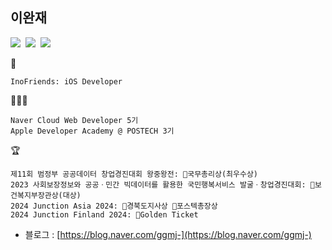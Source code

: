 ## 이완재

<p>
<img src="https://img.shields.io/badge/iOS-2E2E2E?style=flat-square&logo=apple&logoColor=white"/>&nbsp;
<img src="https://img.shields.io/badge/Swift-FF4000?style=flat-square&logo=swift&logoColor=white"/>&nbsp;
<img src="https://img.shields.io/badge/React-blue?style=flat-square&logo=react&logoColor=white"/>
</p>

🏢
```
InoFriends: iOS Developer
```
🧑🏻‍💻
```
Naver Cloud Web Developer 5기
Apple Developer Academy @ POSTECH 3기
```
🏆
```
제11회 범정부 공공데이터 창업경진대회 왕중왕전: 🏅국무총리상(최우수상)
2023 사회보장정보와 공공ㆍ민간 빅데이터를 활용한 국민행복서비스 발굴ㆍ창업경진대회: 🏅보건복지부장관상(대상)
2024 Junction Asia 2024: 🏅경북도지사상 🏅포스텍총장상
2024 Junction Finland 2024: 🎫Golden Ticket
 ```
- 블로그 : [https://blog.naver.com/ggmj-](https://blog.naver.com/ggmj-) <br/>
